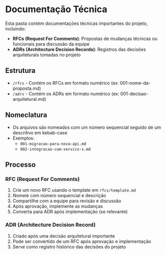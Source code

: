 # Documentação Técnica

Esta pasta contém documentações técnicas importantes do projeto, incluindo:

- **RFCs (Request For Comments)**: Propostas de mudanças técnicas ou funcionais para discussão da equipe
- **ADRs (Architecture Decision Records)**: Registros das decisões arquiteturais tomadas no projeto

## Estrutura

- `/rfcs` - Contém os RFCs em formato numérico (ex: 001-nome-da-proposta.md)
- `/adrs` - Contém os ADRs em formato numérico (ex: 001-decisao-arquitetural.md)

## Nomeclatura

- Os arquivos são nomeados com um número sequencial seguido de um descritivo em kebab-case
- Exemplos:
  - `001-migracao-para-nova-api.md`
  - `002-integracao-com-servico-x.md`

## Processo

### RFC (Request For Comments)
1. Crie um novo RFC usando o template em `rfcs/template.md`
2. Nomeie com número sequencial e descrição
3. Compartilhe com a equipe para revisão e discussão
4. Após aprovação, implemente as mudanças
5. Converta para ADR após implementação (se relevante)

### ADR (Architecture Decision Record)
1. Criado após uma decisão arquitetural importante
2. Pode ser convertido de um RFC após aprovação e implementação
3. Serve como registro histórico das decisões do projeto